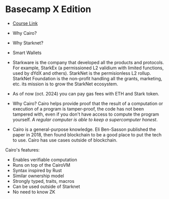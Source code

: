 # Basecamp X Edition

- [Course Link](https://www.starknet.io/tutorial-type/basecamp-x/)

- Why Cairo?
- Why Starknet?
- Smart Wallets

- Starkware is the company that developed all the products and protocols. For example, StarkEx (a permissioned L2 validium with limited functions, used by dYdX and others). StarkNet is the permisionless L2 rollup. StarkNet Foundation is the non-profit handling all the grants, marketing, etc. its mission is to grow the StarkNet ecosystem.

- As of now (oct. 2024) you can pay gas fees with ETH and Stark token.

- Why Cairo? Cairo helps provide proof that the result of a computation or execution of a program is tamper-proof, the code has not been tampered with, even if you don't have access to compute the program yourself. _A regular computer is able to keep a supercomputer honest_.

- Cairo is a general-purpose knowledge. Eli Ben-Sasson published the paper in 2018, then found blockchain to be a good place to put the tech to use. Cairo has use cases outside of blockchain.

Cairo's features:

- Enables verifiable computation
- Runs on top of the CairoVM
- Syntax inspired by Rust
- Similar ownership model
- Strongly typed, traits, macros
- Can be used outside of Starknet
- No need to know ZK
